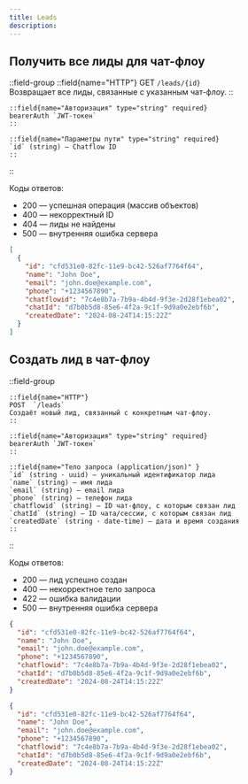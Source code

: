 ```yaml
---
title: Leads
description:
---
```



## Получить все лиды для чат-флоу

::field-group
    ::field{name="HTTP"}
    GET  `/leads/{id}`  
    Возвращает все лиды, связанные с указанным чат-флоу.
    ::

    ::field{name="Авторизация" type="string" required}
    bearerAuth `JWT-токен`
    ::
    
    ::field{name="Параметры пути" type="string" required}
    `id` (string) — Chatflow ID
    ::
::

Коды ответов:  
* 200 — успешная операция (массив объектов)
* 400 — некорректный ID
* 404 — лиды не найдены
* 500 — внутренняя ошибка сервера


```json [Пример ответа]
[
  {
    "id": "cfd531e0-82fc-11e9-bc42-526af7764f64",
    "name": "John Doe",
    "email": "john.doe@example.com",
    "phone": "+1234567890",
    "chatflowid": "7c4e8b7a-7b9a-4b4d-9f3e-2d28f1ebea02",
    "chatId": "d7b0b5d8-85e6-4f2a-9c1f-9d9a0e2ebf6b",
    "createdDate": "2024-08-24T14:15:22Z"
  }
]
```


## Создать лид в чат-флоу

::field-group

    ::field{name="HTTP"}
    POST  `/leads`  
    Создаёт новый лид, связанный с конкретным чат-флоу.
    ::

    ::field{name="Авторизация" type="string" required}
    bearerAuth `JWT-токен`
    ::
    
    ::field{name="Тело запроса (application/json)" }
    `id` (string · uuid) — уникальный идентификатор лида  
    `name` (string) — имя лида  
    `email` (string) — email лида  
    `phone` (string) — телефон лида  
    `chatflowid` (string) — ID чат-флоу, с которым связан лид  
    `chatId` (string) — ID чата/сессии, с которым связан лид  
    `createdDate` (string · date-time) — дата и время создания  
    ::

::

Коды ответов:

* 200 — лид успешно создан
* 400 — некорректное тело запроса
* 422 — ошибка валидации
* 500 — внутренняя ошибка сервера


```json [Пример запроса]
{
  "id": "cfd531e0-82fc-11e9-bc42-526af7764f64",
  "name": "John Doe",
  "email": "john.doe@example.com",
  "phone": "+1234567890",
  "chatflowid": "7c4e8b7a-7b9a-4b4d-9f3e-2d28f1ebea02",
  "chatId": "d7b0b5d8-85e6-4f2a-9c1f-9d9a0e2ebf6b",
  "createdDate": "2024-08-24T14:15:22Z"
}
```

```json [Пример ответа]
{
  "id": "cfd531e0-82fc-11e9-bc42-526af7764f64",
  "name": "John Doe",
  "email": "john.doe@example.com",
  "phone": "+1234567890",
  "chatflowid": "7c4e8b7a-7b9a-4b4d-9f3e-2d28f1ebea02",
  "chatId": "d7b0b5d8-85e6-4f2a-9c1f-9d9a0e2ebf6b",
  "createdDate": "2024-08-24T14:15:22Z"
}
```

